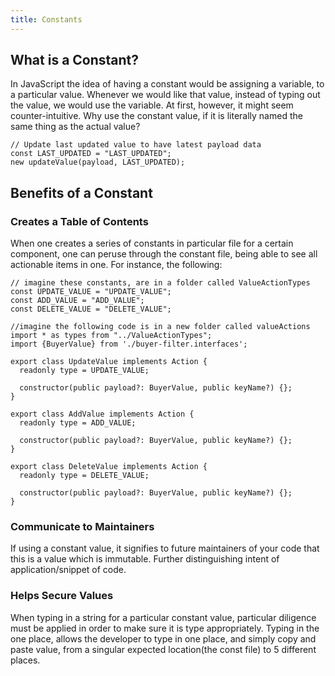 ```yaml
---
title: Constants
---
```

## What is a Constant?

In JavaScript the idea of having a constant would be assigning a
variable, to a particular value. Whenever we would like that value,
instead of typing out the value, we would use the variable. At first,
however, it might seem counter-intuitive. Why use the constant value, if
it is literally named the same thing as the actual value?

```{caption="Example
// Update last updated value to have latest payload data
const LAST_UPDATED = "LAST_UPDATED";
new updateValue(payload, LAST_UPDATED);
```

## Benefits of a Constant

### Creates a Table of Contents

When one creates a series of constants in particular file for a certain
component, one can peruse through the constant file, being able to see
all actionable items in one. For instance, the following:

```{caption="Example
// imagine these constants, are in a folder called ValueActionTypes
const UPDATE_VALUE = "UPDATE_VALUE";
const ADD_VALUE = "ADD_VALUE";
const DELETE_VALUE = "DELETE_VALUE";

//imagine the following code is in a new folder called valueActions
import * as types from "../ValueActionTypes";
import {BuyerValue} from './buyer-filter.interfaces';

export class UpdateValue implements Action {
  readonly type = UPDATE_VALUE;

  constructor(public payload?: BuyerValue, public keyName?) {};
}

export class AddValue implements Action {
  readonly type = ADD_VALUE;

  constructor(public payload?: BuyerValue, public keyName?) {};
}

export class DeleteValue implements Action {
  readonly type = DELETE_VALUE;

  constructor(public payload?: BuyerValue, public keyName?) {};
}
```

### Communicate to Maintainers

If using a constant value, it signifies to future maintainers of your
code that this is a value which is immutable. Further distinguishing
intent of application/snippet of code.

### Helps Secure Values

When typing in a string for a particular constant value, particular
diligence must be applied in order to make sure it is type
appropriately. Typing in the one place, allows the developer to type in
one place, and simply copy and paste value, from a singular expected
location(the const file) to 5 different places.